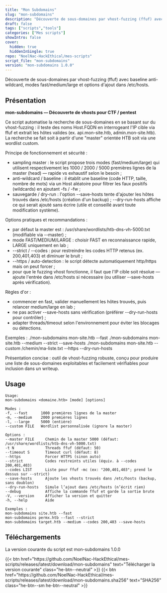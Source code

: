 ```yaml
---
title: "Mon Subdomains"
slug: "mon-subdomains"
description: "Découverte de sous-domaines par vhost-fuzzing (ffuf) avec baseline anti-wildcard, modes fast/medium/large et options d'ajout dans /etc/hosts."
draft: false
tags: ["scripts","tools"]
categories: ["Mes scripts"]
showIntro: false
cover:
  hidden: true
  hiddenInSingle: true
repo: "NoelNac-HackEthical/mes-scripts"
script_file: "mon-subdomains"
version: "mon-subdomains 1.0.0"
---
```


Découverte de sous-domaines par vhost-fuzzing (ffuf) avec baseline anti-wildcard, modes fast/medium/large et options d'ajout dans /etc/hosts.

## Présentation

**mon-subdomains — Découverte de vhosts pour CTF / pentest**

Ce script automatise la recherche de sous-domaines en se basant sur du vhost-fuzzing :
il teste des noms Host.FQDN en interrogeant l'IP cible via ffuf et extrait les hôtes
valides (ex. api.mon-site.htb, admin.mon-site.htb). La recherche se fait soit à partir
d'une "master" orientée HTB soit via une wordlist custom.

Principe de fonctionnement et sécurité :
- sampling master : le script propose trois modes (fast/medium/large) qui utilisent
  respectivement les 1000 / 2000 / 5000 premières lignes de la master (head) — rapide
  vs exhaustif selon le besoin ;
- anti-wildcard / baseline : il établit une baseline (code HTTP, taille, nombre de mots)
  via un Host aléatoire pour filtrer les faux positifs (wildcards) en ajoutant -fs / -fw ;
- sauvegarde / dry-run : l'option --save-hosts tente d'ajouter les hôtes trouvés dans
  /etc/hosts (création d'un backup) ; --dry-run-hosts affiche ce qui serait ajouté
  sans écrire (utile et conseillé avant toute modification système).

Options pratiques et recommandations :
- par défaut la master est : /usr/share/wordlists/htb-dns-vh-5000.txt (modifiable via --master) ;
- mode FAST/MEDIUM/LARGE : choisir FAST en reconnaissance rapide, LARGE uniquement en lab ;
- --strict / --codes : pour restreindre les codes HTTP retenus (ex. 200,401,403) et diminuer le bruit ;
- --https / auto-detection : le script détecte automatiquement http/https mais on peut forcer ;
- pour que le fuzzing vhost fonctionne, il faut que l'IP cible soit résolue — ajoute l'entrée
  dans /etc/hosts si nécessaire (ou utiliser --save-hosts après vérification).

Règles d'or :
- commencer en fast, valider manuellement les hôtes trouvés, puis relancer medium/large en lab ;
- ne pas activer --save-hosts sans vérification (préférer --dry-run-hosts pour contrôler) ;
- adapter threads/timeout selon l'environnement pour éviter les blocages ou détections.

Exemples :
  ./mon-subdomains mon-site.htb --fast
  ./mon-subdomains mon-site.htb --medium --strict --save-hosts
  ./mon-subdomains mon-site.htb --custom /chemin/ma-liste.txt --https --dry-run-hosts

Présentation concise : outil de vhost-fuzzing robuste, conçu pour produire une liste
de sous-domaines exploitables et facilement vérifiables pour inclusion dans un writeup.

## Usage

```
Usage:
mon-subdomains <domaine.htb> [mode] [options]

Modes :
-f, --fast      1000 premières lignes de la master
-m, --medium    2000 premières lignes
-l, --large     5000 (entière)
--custom FILE   Wordlist personnalisée (ignore la master)

Options :
--master FILE     Chemin de la master 5000 (défaut: /usr/share/wordlists/htb-dns-vh-5000.txt)
-t N              Threads ffuf (défaut: 50)
--timeout S       Timeout curl (défaut: 8)
--https           Forcer HTTPS (sinon auto)
--strict          Codes restreints utiles (équiv. à --codes 200,401,403)
--codes LIST      Liste pour ffuf -mc (ex: "200,401,403"; prend le dessus sur --strict)
--save-hosts      Ajoute les vhosts trouvés dans /etc/hosts (backup, sans doublon)
--dry-run-hosts   Simule l’ajout dans /etc/hosts (n’écrit rien)
--debug           Affiche la commande ffuf et garde la sortie brute
-V, --version     Afficher la version et quitter
-h, --help        Aide

Exemples :
mon-subdomains site.htb --fast
mon-subdomains permx.htb --fast --strict
mon-subdomains target.htb --medium --codes 200,403 --save-hosts
```

## Téléchargements

La version courante du script est mon-subdomains 1.0.0

<div class="dl-row">
  {{< btn href="https://github.com/NoelNac-HackEthical/mes-scripts/releases/latest/download/mon-subdomains" text="Télécharger la version courante" class="he-btn--neutral" >}}
  {{< btn href="https://github.com/NoelNac-HackEthical/mes-scripts/releases/latest/download/mon-subdomains.sha256" text="SHA256" class="he-btn--sm he-btn--neutral" >}}
</div>

